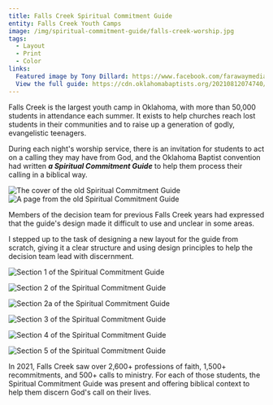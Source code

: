```yaml
---
title: Falls Creek Spiritual Commitment Guide
entity: Falls Creek Youth Camps
image: /img/spiritual-commitment-guide/falls-creek-worship.jpg
tags:
  - Layout
  - Print
  - Color
links:
  Featured image by Tony Dillard: https://www.facebook.com/farawaymedia
  View the full guide: https://cdn.oklahomabaptists.org/20210812074740/Spiritual-Commitment-Guide-2021.pdf
---
```


Falls Creek is the largest youth camp in Oklahoma, with more than 50,000 students in attendance each summer. It exists to help churches reach lost students in their communities and to raise up a generation of godly, evangelistic teenagers.

During each night's worship service, there is an invitation for students to act on a calling they may have from God, and the Oklahoma Baptist convention had written ***a Spiritual Commitment Guide*** to help them process their calling in a biblical way.

<div class="post--grid">
  <img src="/img/spiritual-commitment-guide/old-cover.jpg" alt="The cover of the old Spiritual Commitment Guide">
  <img src="/img/spiritual-commitment-guide/old-inside.jpg" alt="A page from the old Spiritual Commitment Guide">
  <p class="light-text">Members of the decision team for previous Falls Creek years had expressed that the guide's design made it difficult to use and unclear in some areas.</p>
</div>

I stepped up to the task of designing a new layout for the guide from scratch, giving it a clear structure and using design principles to help the decision team lead with discernment.

![Section 1 of the Spiritual Commitment Guide](/img/spiritual-commitment-guide/section-1.jpg)

![Section 2 of the Spiritual Commitment Guide](/img/spiritual-commitment-guide/section-2.jpg)

![Section 2a of the Spiritual Commitment Guide](/img/spiritual-commitment-guide/section-2a.jpg)

![Section 3 of the Spiritual Commitment Guide](/img/spiritual-commitment-guide/section-3.jpg)

![Section 4 of the Spiritual Commitment Guide](/img/spiritual-commitment-guide/section-4.jpg)

![Section 5 of the Spiritual Commitment Guide](/img/spiritual-commitment-guide/section-5.jpg)

In 2021, Falls Creek saw over 2,600+ professions of faith, 1,500+ recommitments, and 500+ calls to ministry. For each of those students, the Spiritual Commitment Guide was present and offering biblical context to help them discern God's call on their lives.